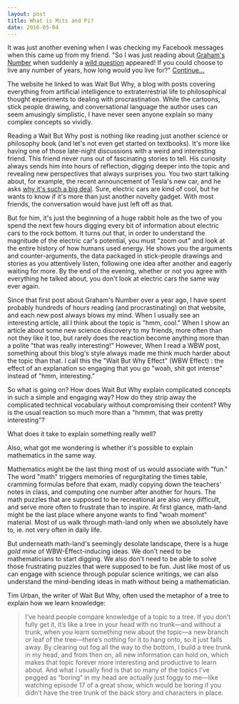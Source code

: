 ```yaml
---
layout: post
title: What is Mits and Pi?
date: 2016-05-04
---
```

It was just another evening when I was checking my Facebook messages when this came up from my friend.
"So I was just reading about [Graham's Number](http://waitbutwhy.com/2014/11/1000000-grahams-number.html) when suddenly a [wild question](http://waitbutwhy.com/table/how-long-would-you-live-if-you-could-choose-any-number-of-years) appeared! If you could choose to live any number of years, how long would you live for?" [Continue...](http://mitsandpi.com/blog/2016/05/04/what-is-mits-and-pi)

The website he linked to was Wait But Why, a blog with posts covering everything from artificial intelligence to extraterrestrial life to philosophical thought experiments to dealing with procrastination. While the cartoons, stick people drawing, and conversational language the author uses can seem amusingly simplistic, I have never seen anyone explain so many complex concepts so vividly. 

Reading a Wait But Why post is nothing like reading just another science or philosophy book (and let's not even get started on textbooks). It's more like having one of those late-night discussions with a weird and interesting friend. This friend never runs out of fascinating stories to tell. His curiosity always sends him into hours of reflection, digging deeper into the topic and revealing new perspectives that always surprises you. You two start talking about, for example, the recent announcement of Tesla's new car, and he asks [why it's such a big deal](http://waitbutwhy.com/2015/06/how-tesla-will-change-your-life.html). Sure, electric cars are kind of cool, but he wants to know if it's more than just another novelty gadget. With most friends, the conversation would have just left off as that.

But for him, it's just the beginning of a huge rabbit hole as the two of you spend the next few hours digging every bit of information about electric cars to the rock bottom. It turns out that, in order to understand the magnitude of the electric car's potential, you must "zoom out" and look at the entire history of how humans used energy. He shows you the arguments and counter-arguments, the data packaged in stick-people drawings and stories as you attentively listen, following one idea after another and eagerly waiting for more. By the end of the evening, whether or not you agree with everything he talked about, you don't look at electric cars the same way ever again.

Since that first post about Graham's Number over a year ago, I have spent probably hundreds of hours reading (and procrastinating) on that website, and each new post always blows my mind. When I usually see an interesting article, all I think about the topic is "hmm, cool."  When I show an article about some new science discovery to my friends, more often than not they like it too, but rarely does the reaction become anything more than a polite "that was really interesting!" However, When I read a WBW post, something about this blog's style always made me think much harder about the topic than that. I call this the "Wait But Why Effect" (WBW Effect) : the effect of an explanation so engaging that you go "woah, shit got intense" instead of "hmm, interesting."

So what is going on? How does Wait But Why explain complicated concepts in such a simple and engaging way? How do they strip away the complicated technical vocabulary without compromising their content? Why is the usual reaction so much more than a "hmmm, that was pretty interesting"?

What does it take to explain something really well?

Also, what got me wondering is whether it's possible to explain mathematics in the same way. 

Mathematics might be the last thing most of us would associate with "fun." The word "math" triggers memories of regurgitating the times table, cramming formulas before that exam, madly copying down the teachers' notes in class, and computing one number after another for hours. The math puzzles that are supposed to be recreational are also very difficult, and serve more often to frustrate than to inspire. At first glance, math-land might be the last place where anyone wants to find "woah moment" material. Most of us walk through math-land only when we absolutely have to, ie. not very often in daily life. 

But underneath math-land's seemingly desolate landscape, there is a huge *gold mine* of WBW-Effect-inducing ideas. We don't need to be mathematicians to start digging. We also don't need to be able to solve those frustrating puzzles that were supposed to be fun. Just like most of us can engage with science through popular science writings, we can also understand the mind-bending ideas in math without being a mathematician. 

Tim Urban, the writer of Wait But Why, often used the metaphor of a tree to explain how we learn knowledge:

>I’ve heard people compare knowledge of a topic to a tree. If you don’t fully get it, it’s like a tree in your head with no trunk—and without a trunk, when you learn something new about the topic—a new branch or leaf of the tree—there’s nothing for it to hang onto, so it just falls away. By clearing out fog all the way to the bottom, I build a tree trunk in my head, and from then on, all new information can hold on, which makes that topic forever more interesting and productive to learn about. And what I usually find is that so many of the topics I’ve pegged as “boring” in my head are actually just foggy to me—like watching episode 17 of a great show, which would be boring if you didn’t have the tree trunk of the back story and characters in place.

